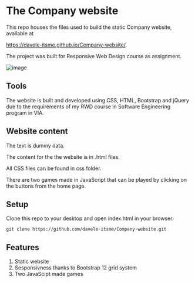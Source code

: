 # The Company website

This repo houses the files used to build the static Company website, available at 

https://davele-itsme.github.io/Company-website/.

The project was built for Responsive Web Design course as assignment.

![image](https://user-images.githubusercontent.com/42817904/116983945-fba1fa80-acca-11eb-9367-b227f0fec687.png)

## Tools

The website is built and developed using CSS, HTML, Bootstrap and jQuery due to the requirements of my RWD course in Software Engineering program in VIA.

## Website content

The text is dummy data. 

The content for the the website is in .html files.

All CSS files can be found in css folder.

There are two games made in JavaScript that can be played by clicking on the buttons from the home page.

## Setup

Clone this repo to your desktop and open index.html in your browser.

```
git clone https://github.com/davele-itsme/Company-website.git
```

## Features

1. Static website
2. Sesponsivness thanks to Bootstrap 12 grid system
3. Two JavaScipt made games 

